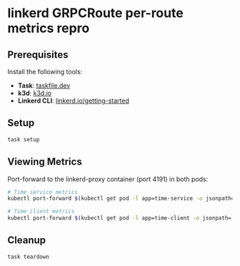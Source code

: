 # linkerd GRPCRoute per-route metrics repro

## Prerequisites

Install the following tools:

- **Task**: [taskfile.dev](https://taskfile.dev/)
- **k3d**: [k3d.io](https://k3d.io/)
- **Linkerd CLI**: [linkerd.io/getting-started](https://linkerd.io/getting-started/)

## Setup

```bash
task setup
```

## Viewing Metrics

Port-forward to the linkerd-proxy container (port 4191) in both pods:

```bash
# Time service metrics
kubectl port-forward $(kubectl get pod -l app=time-service -o jsonpath='{.items[0].metadata.name}') 4191:4191 -c linkerd-proxy

# Time client metrics
kubectl port-forward $(kubectl get pod -l app=time-client -o jsonpath='{.items[0].metadata.name}') 4191:4192 -c linkerd-proxy
```

## Cleanup

```bash
task teardown
```
